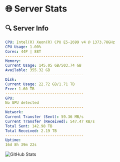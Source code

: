 # 🌐 Server Stats
## 🔍 Server Info
```yaml
CPU: Intel(R) Xeon(R) CPU E5-2699 v4 @ 1373.78GHz
CPU Usage: 1.00%
Cores: 44P | 88T
-----------------------------------
Memory:
Current Usage: 145.05 GB/503.74 GB
Available: 355.32 GB
-----------------------------------
Disk:
Current Usage: 22.72 GB/1.71 TB
Free: 1.60 TB
-----------------------------------
GPU:
No GPU detected
-----------------------------------
Network:
Current Transfer (Sent): 59.36 MB/s
Current Transfer (Received): 547.47 KB/s
Total Sent: 142.98 TB
Total Received: 2.19 TB
-----------------------------------
Uptime:
16d 8h 39m 22s
```
![GitHub Stats](https://img.shields.io/badge/Updated-2025-02-24_07:22:40-blue)